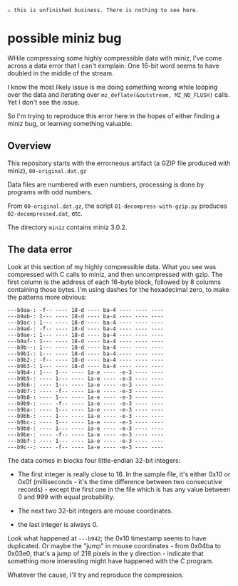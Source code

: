     ⚠️ this is unfinished business. There is nothing to see here.

# possible miniz bug

WHile compressing some highly compressible data with miniz, I've come across a data error that I can't exmplain: One 16-bit word seems to have doubled in the middle of the stream.

I know the most likely issue is me doing something wrong while looping over the data and iterating over `mz_deflate(&outstream, MZ_NO_FLUSH)` calls. Yet I don't see the issue.

So I'm trying to reproduce this error here in the hopes of either finding a miniz bug, or learning something valuable.

## Overview

This repository starts with the errorneous artifact (a GZIP file produced with miniz), `00-original.dat.gz`

Data files are numbered with even numbers, processing is done by programs with odd numbers.

From `00-original.dat.gz`, the script `01-decompress-with-gzip.py` produces `02-decompressed.dat`, etc.

The directory `miniz` contains miniz 3.0.2.

## The data error

Look at this section of my highly compressible data. What you see was compressed with C calls to miniz, and then uncompressed with gzip. The first column is the address of each 16-byte block, followed by 8 columns containing those bytes. I'm using dashes for the hexadecimal zero, to make the patterns more obvious:

    ---b9aa-: -f-- ---- 18-d ---- ba-4 ---- ---- ----
    ---b9ab-: 1--- ---- 18-d ---- ba-4 ---- ---- ----
    ---b9ac-: 1--- ---- 18-d ---- ba-4 ---- ---- ----
    ---b9ad-: -f-- ---- 18-d ---- ba-4 ---- ---- ----
    ---b9ae-: 1--- ---- 18-d ---- ba-4 ---- ---- ----
    ---b9af-: 1--- ---- 18-d ---- ba-4 ---- ---- ----
    ---b9b--: 1--- ---- 18-d ---- ba-4 ---- ---- ----
    ---b9b1-: 1--- ---- 18-d ---- ba-4 ---- ---- ----
    ---b9b2-: -f-- ---- 18-d ---- ba-4 ---- ---- ----
    ---b9b3-: 1--- ---- 18-d ---- ba-4 ---- ---- ----
    ---b9b4-: 1--- 1--- ---- 1a-e ---- -e-3 ---- ----
    ---b9b5-: ---- 1--- ---- 1a-e ---- -e-3 ---- ----
    ---b9b6-: ---- 1--- ---- 1a-e ---- -e-3 ---- ----
    ---b9b7-: ---- -f-- ---- 1a-e ---- -e-3 ---- ----
    ---b9b8-: ---- 1--- ---- 1a-e ---- -e-3 ---- ----
    ---b9b9-: ---- -f-- ---- 1a-e ---- -e-3 ---- ----
    ---b9ba-: ---- 1--- ---- 1a-e ---- -e-3 ---- ----
    ---b9bb-: ---- 1--- ---- 1a-e ---- -e-3 ---- ----
    ---b9bc-: ---- 1--- ---- 1a-e ---- -e-3 ---- ----
    ---b9bd-: ---- 1--- ---- 1a-e ---- -e-3 ---- ----
    ---b9be-: ---- -f-- ---- 1a-e ---- -e-3 ---- ----
    ---b9bf-: ---- 1--- ---- 1a-e ---- -e-3 ---- ----
    ---b9c--: ---- -f-- ---- 1a-e ---- -e-3 ---- ----

The data comes in blocks four little-endian 32-bit integers:

- The first integer is really close to 16. In the sample file, it's either 0x10 or 0x0f (milliseconds - it's the time difference between two consecutive records) - except the first one in the file which is has any value between 0 and 999 with equal probability.

- The next two 32-bit integers are mouse coordinates.

- the last integer is always 0.

Look what happened at `---b942`; the 0x10 timestamp seems to have duplicated. Or maybe the "jump" in mouse coordinates - from 0x04ba to 0x03e0, that's a jump of 218 pixels in the y direction - indicate that something more interesting might have happened with the C program.

Whatever the cause, I'll try and reproduce the compression.
